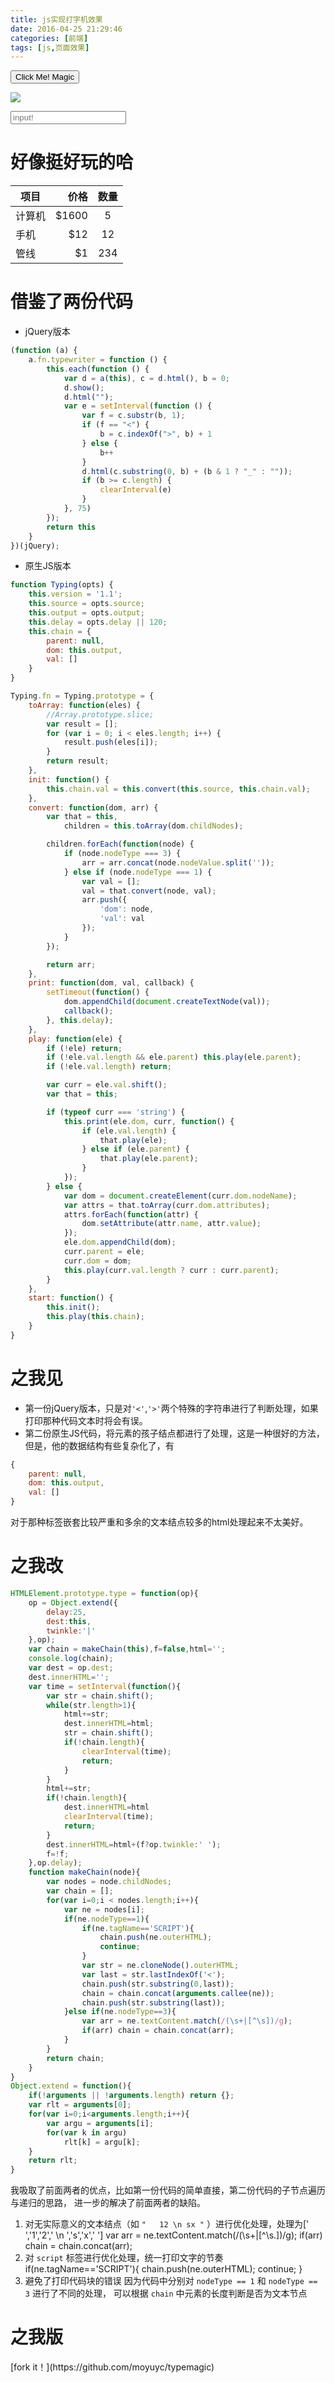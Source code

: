 ```yaml
---
title: js实现打字机效果
date: 2016-04-25 21:29:46
categories: [前端]
tags: [js,页面效果]
---
```



<script>
HTMLElement.prototype.findParentByTag = function(tag){
	var p = this.parentElement;
	while(p.tagName!=tag) p = p.parentElement;
	return p;
}
HTMLElement.prototype.type = function(op){
	op = Object.extend({
		delay:25,
		dest:this,
		twinkle:'|'
	},op);
	var chain = makeChain(this),f=false,html='';
	console.log(chain);
	var dest = op.dest;
	dest.innerHTML='';
	var time = setInterval(function(){
		var str = chain.shift();
		while(str.length>1){
			html+=str;
			dest.innerHTML=html;
			str = chain.shift();
			if(!chain.length){ 
				clearInterval(time);
				return;
			}
		}
		html+=str;
		if(!chain.length){ 
			dest.innerHTML=html
			clearInterval(time);
			return;
		}
		dest.innerHTML=html+(f?op.twinkle:' ');
		f=!f;
	},op.delay);
	function makeChain(node){
		var nodes = node.childNodes;
		var chain = [];
		for(var i=0;i < nodes.length;i++){
			var ne = nodes[i];
			if(ne.nodeType==1){
				if(ne.tagName=='SCRIPT'){
					chain.push(ne.outerHTML);
					continue;
				}
				var str = ne.cloneNode().outerHTML;
				var last = str.lastIndexOf('<');
				chain.push(str.substring(0,last));
				chain = chain.concat(arguments.callee(ne));
				chain.push(str.substring(last));
			}else if(ne.nodeType==3){
				var arr = ne.textContent.match(/(\s+|[^\s])/g);
				if(arr)	chain = chain.concat(arr);
			}
		}
		return chain;
	}
}
Object.extend = function(){
	if(!arguments || !arguments.length) return {};
	var rlt = arguments[0];
	for(var i=0;i<arguments.length;i++){
		var argu = arguments[i];
		for(var k in argu)
			rlt[k] = argu[k];
	}
	return rlt;
}
function typeHandle(ele){
	ele.type({
		delay:100,
		dest:ele,
		twinkle:'_'
	});
}
</script>

<p class='text-center'><button class='btn' onclick="typeHandle(this.findParentByTag('ARTICLE'))">Click Me! Magic</button></p>

<img src='/avatar-right.jpg'/>
<p class='text-center'><input placeholder='input!' /></p>

# 好像挺好玩的哈

<!-- more -->

| 项目        | 价格   |  数量  |
| --------   | -----:  | :----:  |
| 计算机     | \$1600 |   5     |
| 手机        |   \$12   |   12   |
| 管线        |    \$1    |  234  |



# 借鉴了两份代码
- jQuery版本
```javascript
(function (a) {
    a.fn.typewriter = function () {
        this.each(function () {
            var d = a(this), c = d.html(), b = 0;
            d.show();
            d.html("");
            var e = setInterval(function () {
                var f = c.substr(b, 1);
                if (f == "<") {
                    b = c.indexOf(">", b) + 1
                } else {
                    b++
                }
                d.html(c.substring(0, b) + (b & 1 ? "_" : ""));
                if (b >= c.length) {
                    clearInterval(e)
                }
            }, 75)
        });
        return this
    }
})(jQuery);
```
- 原生JS版本
```javascript
function Typing(opts) {
    this.version = '1.1';
    this.source = opts.source;
    this.output = opts.output;
    this.delay = opts.delay || 120;
    this.chain = {
        parent: null,
        dom: this.output,
        val: []
    }
}

Typing.fn = Typing.prototype = {
    toArray: function(eles) {
        //Array.prototype.slice;
        var result = [];
        for (var i = 0; i < eles.length; i++) {
            result.push(eles[i]);
        }
        return result;
    },
    init: function() {
        this.chain.val = this.convert(this.source, this.chain.val);
    },
    convert: function(dom, arr) {
        var that = this,
            children = this.toArray(dom.childNodes);

        children.forEach(function(node) {
            if (node.nodeType === 3) {
                arr = arr.concat(node.nodeValue.split(''));
            } else if (node.nodeType === 1) {
                var val = [];
                val = that.convert(node, val);
                arr.push({
                    'dom': node,
                    'val': val
                });
            }
        });

        return arr;
    },
    print: function(dom, val, callback) {
        setTimeout(function() {
            dom.appendChild(document.createTextNode(val));
            callback();
        }, this.delay);
    },
    play: function(ele) {
        if (!ele) return;
        if (!ele.val.length && ele.parent) this.play(ele.parent);
        if (!ele.val.length) return;

        var curr = ele.val.shift();
        var that = this;

        if (typeof curr === 'string') {
            this.print(ele.dom, curr, function() {
                if (ele.val.length) {
                    that.play(ele);
                } else if (ele.parent) {
                    that.play(ele.parent);
                }
            });
        } else {
            var dom = document.createElement(curr.dom.nodeName);
            var attrs = that.toArray(curr.dom.attributes);
            attrs.forEach(function(attr) {
                dom.setAttribute(attr.name, attr.value);
            });
            ele.dom.appendChild(dom);
            curr.parent = ele;
            curr.dom = dom;
            this.play(curr.val.length ? curr : curr.parent);
        }
    },
    start: function() {
        this.init();
        this.play(this.chain);
    }
}
```
# 之我见
- 第一份jQuery版本，只是对`'<'`,`'>'`两个特殊的字符串进行了判断处理，如果打印那种代码文本时将会有误。
- 第二份原生JS代码，将元素的孩子结点都进行了处理，这是一种很好的方法，但是，他的数据结构有些复杂化了，有
```javascript
{
	parent: null,
	dom: this.output,
	val: []
}
```
对于那种标签嵌套比较严重和多余的文本结点较多的html处理起来不太美好。
# 之我改
```javascript
HTMLElement.prototype.type = function(op){
	op = Object.extend({
		delay:25,
		dest:this,
		twinkle:'|'
	},op);
	var chain = makeChain(this),f=false,html='';
	console.log(chain);
	var dest = op.dest;
	dest.innerHTML='';
	var time = setInterval(function(){
		var str = chain.shift();
		while(str.length>1){
			html+=str;
			dest.innerHTML=html;
			str = chain.shift();
			if(!chain.length){ 
				clearInterval(time);
				return;
			}
		}
		html+=str;
		if(!chain.length){ 
			dest.innerHTML=html
			clearInterval(time);
			return;
		}
		dest.innerHTML=html+(f?op.twinkle:' ');
		f=!f;
	},op.delay);
	function makeChain(node){
		var nodes = node.childNodes;
		var chain = [];
		for(var i=0;i < nodes.length;i++){
			var ne = nodes[i];
			if(ne.nodeType==1){
				if(ne.tagName=='SCRIPT'){
					chain.push(ne.outerHTML);
					continue;
				}
				var str = ne.cloneNode().outerHTML;
				var last = str.lastIndexOf('<');
				chain.push(str.substring(0,last));
				chain = chain.concat(arguments.callee(ne));
				chain.push(str.substring(last));
			}else if(ne.nodeType==3){
				var arr = ne.textContent.match(/(\s+|[^\s])/g);
				if(arr)	chain = chain.concat(arr);
			}
		}
		return chain;
	}
}
Object.extend = function(){
	if(!arguments || !arguments.length) return {};
	var rlt = arguments[0];
	for(var i=0;i<arguments.length;i++){
		var argu = arguments[i];
		for(var k in argu)
			rlt[k] = argu[k];
	}
	return rlt;
}
```

我吸取了前面两者的优点，比如第一份代码的简单直接，第二份代码的子节点遍历与递归的思路，
进一步的解决了前面两者的缺陷。
1. 对无实际意义的文本结点（如 `"   12 \n sx "` ）进行优化处理，处理为['   ','1','2',' \n ','s','x',' ']
		var arr = ne.textContent.match(/(\s+|[^\s.])/g);
		if(arr)	chain = chain.concat(arr);
2. 对 `script` 标签进行优化处理，统一打印文字的节奏
		if(ne.tagName=='SCRIPT'){
			chain.push(ne.outerHTML);
			continue;
		}
3. 避免了打印代码块的错误
		因为代码中分别对 `nodeType == 1` 和 `nodeType == 3` 进行了不同的处理，
		可以根据 `chain` 中元素的长度判断是否为文本节点
		
# 之我版
<p class='text-center'>[fork it！](https://github.com/moyuyc/typemagic)</p>